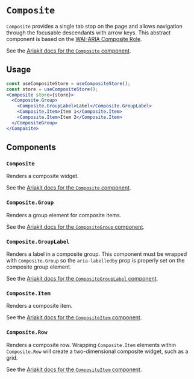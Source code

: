 # `Composite`

`Composite` provides a single tab stop on the page and allows navigation through the focusable descendants with arrow keys. This abstract component is based on the [WAI-ARIA Composite Role⁠](https://w3c.github.io/aria/#composite).

See the [Ariakit docs for the `Composite` component](https://ariakit.org/components/composite).

## Usage

```jsx
const useCompositeStore = useCompositeStore();
const store = useCompositeStore();
<Composite store={store}>
  <Composite.Group>
    <Composite.GroupLabel>Label</Composite.GroupLabel>
    <Composite.Item>Item 1</Composite.Item>
    <Composite.Item>Item 2</Composite.Item>
  </CompositeGroup>
</Composite>
```

## Components

### `Composite`

Renders a composite widget.

See the [Ariakit docs for the `Composite` component](https://ariakit.org/reference/composite).

### `Composite.Group`

Renders a group element for composite items.

See the [Ariakit docs for the `CompositeGroup` component](https://ariakit.org/reference/composite-group).

### `Composite.GroupLabel`

Renders a label in a composite group. This component must be wrapped with `Composite.Group` so the `aria-labelledby` prop is properly set on the composite group element.

See the [Ariakit docs for the `CompositeGroupLabel` component](https://ariakit.org/reference/composite-group-label).

### `Composite.Item`

Renders a composite item.

See the [Ariakit docs for the `CompositeItem` component](https://ariakit.org/reference/composite-item).

### `Composite.Row`

Renders a composite row. Wrapping `Composite.Item` elements within `Composite.Row` will create a two-dimensional composite widget, such as a grid.

See the [Ariakit docs for the `CompositeItem` component](https://ariakit.org/reference/composite-row).
